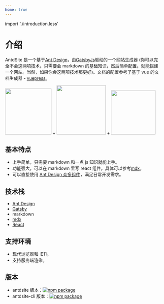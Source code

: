 ```yaml
---
home: true
---
```


import './introduction.less'

# 介绍

AntdSite 是一个基于[Ant Design](https://ant.design)，由[GatsbyJs](https://www.gatsbyjs.org/)驱动的一个网站生成器 (你可以完全不会这两项技术，只需要会 markdown 的基础知识，然后简单配置，就能搭建一个网站。当然，如果你会这两项技术那更好)。文档的配置参考了基于 vue 的文档生成器 - [vuepress](https://vuepress.vuejs.org/config/)。

<div class="pic-plus">
  <img width="150" src="/antd-icon.svg" />
   <span>+</span>
  <img width="160" src="/react-icon.svg" /> 
    <span>+</span> 
  <img width="144" src="/gatsby-icon-144x144.png" />
</div>

## 基本特点

- 上手简单，只需要 markdown 和一点 js 知识就能上手。
- 功能强大，可以在 markdown 里写 react 组件，具体可以参考[mdx](https://github.com/mdx-js/mdx)。
- 可以直接使用 [Ant Design 众多组件](https://ant.design/components/button-cn/)，满足日常开发需求。

## 技术栈

- [Ant Design](https://ant.design/docs/react/introduce-cn)
- [Gatsby](https://www.gatsbyjs.org/)
- markdown
- [mdx](https://github.com/mdx-js/mdx)
- [React](https://reactjs.org/)

## 支持环境

- 现代浏览器和 IE11。
- 支持服务端渲染。

## 版本

- antdsite 版本：[![npm package](https://img.shields.io/npm/v/antdsite.svg?style=flat-square)](https://www.npmjs.org/package/antdsite)
- antdsite-cli 版本：[![npm package](https://img.shields.io/npm/v/antdsite-cli.svg?style=flat-square)](https://www.npmjs.org/package/antdsite-cli)
